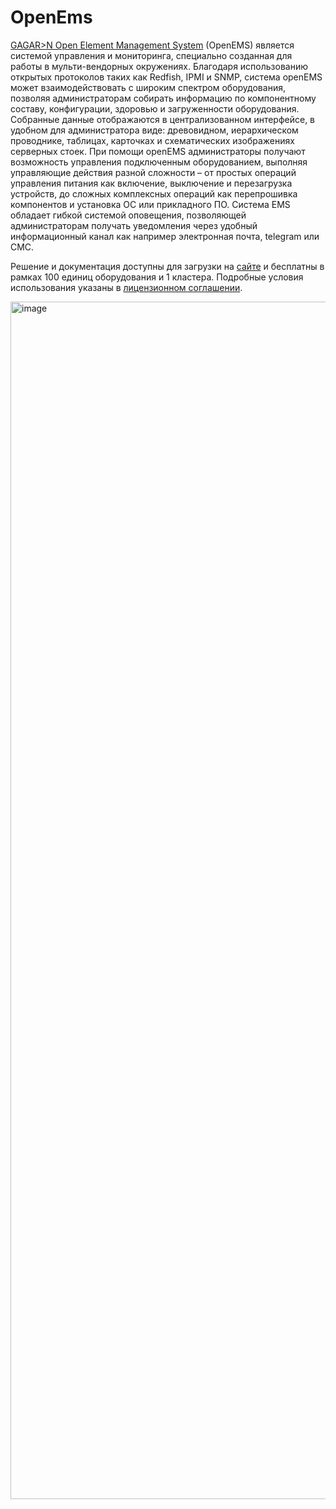 # OpenEms

[GAGAR>N Open Element Management System](https://gagarin.me/ems) (OpenEMS) является системой управления и мониторинга, специально созданная для работы в мульти-вендорных окружениях. Благодаря использованию открытых протоколов таких как Redfish, IPMI и SNMP, система openEMS может взаимодействовать с широким спектром оборудования, позволяя администраторам собирать информацию по компонентному составу, конфигурации, здоровью и загруженности оборудования. Собранные данные отображаются в централизованном интерфейсе, в удобном для администратора виде: древовидном, иерархическом проводнике, таблицах, карточках и схематических изображениях серверных стоек. При помощи openEMS администраторы получают возможность управления подключенным оборудованием, выполняя управляющие действия разной сложности – от простых операций управления питания как включение, выключение и перезагрузка устройств, до сложных комплексных операций как перепрошивка компонентов и установка ОС или прикладного ПО. Система EMS обладает гибкой системой оповещения, позволяющей администраторам получать уведомления через удобный информационный канал как например электронная почта, telegram или СМС.

Решение и документация доступны для загрузки на [сайте](https://release.gagarin.me/index.php/s/RGHEJ66aJc9gpaQ) и бесплатны в рамках 100 единиц оборудования и 1 кластера. Подробные условия использования указаны в [лицензионном соглашении](https://release.gagarin.me/index.php/s/RGHEJ66aJc9gpaQ).

<img width="1916" alt="image" src="https://github.com/BergenIt/OpenEms/assets/109030262/ff312761-2157-43b6-94bf-fa82e3aa7f00">
